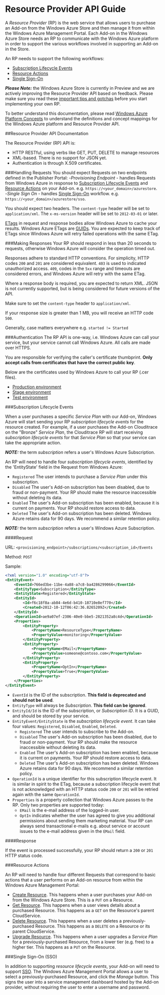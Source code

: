 # Resource Provider API Guide

A _Resource Provider_ (RP) is the web service that allows users to purchase an Add-on from the Windows Azure Store and then manage it from within the Windows Azure Management Portal.  Each Add-on in the Windows Azure Store needs an RP to communicate with the Windows Azure platform in order to support the various workflows involved in supporting an Add-on in the Store.

An RP needs to support the following workflows:
- [Subscription Lifecycle Events](#subscription-lifecycle-events)
- [Resource Actions](#resource-actions)
- [Single Sign-On](#single-sign-on)

***Please Note:*** the Windows Azure Store is currently in Preview and we are actively improving the Resource Provider API based on feedback. Please make sure you read these  [important tips and gotchas](https://github.com/WindowsAzure/azure-resource-provider-sdk/tree/master/docs/tips-and-tricks.md) before you start implementing your own RP.

To better understand this documentation, please read [Windows Azure Platform Concepts](https://github.com/WindowsAzure/azure-resource-provider-sdk/tree/master/docs/concepts.md) to understand the definitions and concept mappings for the Windows Azure platform and Resource Provider API.

##Resource Provider API Documentation

The Resource Provider (RP) API is:

- HTTP RESTful, using verbs like GET, PUT, DELETE to manage resources
- XML-based. There is no support for JSON yet.
- Authentication is through X.509 certificates.

###Handling Requests
You should expect Requests on two endpoints defined in the Publisher Portal:
-_Provisioning Endpoint_ - handles Requests from Windows Azure in response to [Subscription Lifecycle Events](#subscription-lifecycle-events) and [Resource Actions](#resource-actions) on your Add-on.  e.g. `https://<your_domain>/azurestore`.
-_Single Sign On_ - handles [Single Sign-On](#single-sign-on) workflow. e.g. `https://<your_domain>/azurestore/sso`.

You should expect two headers. The `content-type` header will be set to `application/xml`. The `x-ms-version` header will be set to `2012-03-01` or later.

[ETags](http://en.wikipedia.org/wiki/HTTP_ETag) in request and response bodies allow Windows Azure to cache your results. Windows Azure ETags are [GUIDs](http://en.wikipedia.org/wiki/Globally_unique_identifier). You are expected to keep track of ETags since Windows Azure will retry failed operations with the same ETag.

###Making Responses
Your RP should respond in less than 20 seconds to requests, otherwise Windows Azure will consider the operation timed out.

Responses adhere to standard HTTP conventions. For simplicity, HTTP codes `200` and `201` are considered equivalent. `403` is used to indicated unauthorized access. `409`, codes in the `5xx` range and timeouts are considered errors, and Windows Azure will retry with the same ETag.

Where a response body is required, you are expected to return XML. JSON is not currently supported, but is being considered for future versions of the API.

Make sure to set the `content-type` header to `application/xml`.

If your response size is greater than 1 MB, you will receive an HTTP code `500`.

Generally, case matters everywhere e.g. `started != Started`

###Authentication
The RP API is one-way, i.e. Windows Azure can call your service, but your service cannot call Windows Azure. All calls are made over HTTPS.

You are responsible for verifying the caller's certificate thumbprint. **Only accept calls from certificates that have the correct public key**.

Below are the certificates used by Windows Azure to call your RP (.cer files).

- [Production environment](https://raw.github.com/WindowsAzure/azure-resource-provider-sdk/master/docs/misc/AzureStoreProduction.cer)
- [Stage environment](https://raw.github.com/WindowsAzure/azure-resource-provider-sdk/master/docs/misc/AzureStoreStage.cer)
- [Test environment](https://raw.github.com/WindowsAzure/azure-resource-provider-sdk/master/docs/misc/AzureStoreTest.cer)

###Subscription Lifecycle Events

When a user purchases a specific _Service Plan_ with our Add-on, Windows Azure will start sending your RP _subscription lifecycle events_ for the resource created. For example, if a user purchases the Add-on Clouditrace on the "Bronze" _Service Plan_, the Clouditrace RP will start receiving _subscription lifecycle events_ for that _Service Plan_ so that your service can take the appropriate action. 

***NOTE:*** the term _subscription_ refers a user's Windows Azure Subscription.

An RP will need to handle four _subscription lifecycle events_, identified by the 'EntityState' field in the Request from Windows Azure:
- `Registered` The user intends to purchase a _Service Plan_ under this subscription.
- `Disabled` The user's Add-on subscription has been disabled, due to fraud or non-payment. Your RP should make the resource inaccessible without deleting its data.
- `Enabled` The user's Add-on subscription has been enabled, because it is current on payments. Your RP should restore access to data.
- `Deleted` The user's Add-on subscription has been deleted. Windows Azure retains data for 90 days. We recommend a similar retention policy.

***NOTE:*** the term _subscription_ refers a user's Windows Azure Subscription.

####Request

URL: `<provisioning_endpoint>/subscriptions/<subscription_id>/Events`

Method: `POST`

Sample:

```xml
<?xml version="1.0" encoding="utf-8"?>
<EntityEvent>
	<EventId>766ed3be-11be-4a88-a7c8-ba4286299066</EventId>
	<EntityType>Subscription</EntityType>
	<EntityState>Registered</EntityState>
	<EntityId>
		<Id>f6c18f8a-ab84-4e6d-b410-18710e8ef770</Id>
		<Created>2012-10-12T06:42:36.8265209Z</Created>
	</EntityId>
	<OperationId>ae9a07ef-2306-40e0-bbe5-2821352a8c4d</OperationId>
	<Properties>
		<EntityProperty>
			<PropertyName>ResourceType</PropertyName>
			<PropertyValue>monitoring</PropertyValue>
		</EntityProperty>
		<EntityProperty>
			<PropertyName>EMail</PropertyName>
			<PropertyValue>someone@contoso.com</PropertyValue>
		</EntityProperty>
		<EntityProperty>
			<PropertyName>OptIn</PropertyName>
			<PropertyValue>True</PropertyValue>
		</EntityProperty>
	</Properties>
</EntityEvent>
```

- `EventId` is the ID of the subscription. **This field is deprecated and should not be used**.
- `EntityType` will always be _Subscription_. **This field can be ignored**.
- `EntityId/Id` is the ID of the subscription, or _Subscription ID_. It is a GUID, and should be stored by your service. 
- `EntityEvent/EntityState` is the _subscription lifecycle event_. It can take four values: `Registered`, `Disabled`, `Enabled`, `Deleted`.
  - `Registered` The user intends to subscribe to the Add-on.
  - `Disabled` The user's Add-on subscription has been disabled, due to fraud or non-payment. Your RP should make the resource inaccessible without deleting its data.
  - `Enabled` The user's Add-on subscription has been enabled, because it is current on payments. Your RP should restore access to data.
  - `Deleted` The user's Add-on subscription has been deleted. Windows Azure retains data for 90 days. We recommend a similar retention policy.
- `OperationId` is a unique identifier for this subscription lifecycle event. It is similar in spirit to the ETag, because a subscription lifecycle event that is not acknowledged with an HTTP status code `200` or `201` will be retried again with the same `OperationId`.
- `Properties` is a property collection that Windows Azure passes to the RP. Only two properties are supported today:
  - `EMail` is the e-mail address of the logged-in user.
  - `OptIn` indicates whether the user has agreed to give you additional permissions about sending them marketing material. Your RP can always send transactional e-mails e.g. about service or account issues to the e-mail address given in the `EMail` field.

####Response

If the event is processed successfully, your RP should return a `200` or `201` HTTP status code.

###Resource Actions

An RP will need to handle four different Requests that correspond to basic actions that a user performs on an Add-on resource from within the Windows Azure Management Portal: 

- [Create Resource](https://github.com/WindowsAzure/azure-resource-provider-sdk/tree/master/docs/api-resource-create.md). This happens when a user purchases your Add-on from the Windows Azure Store. This is a `PUT` on a Resource.
- [Get Resource](https://github.com/WindowsAzure/azure-resource-provider-sdk/tree/master/docs/api-resource-get.md). This happens when a user views details about a purchased Resource. This happens as a `GET` on the Resource's parent CloudService.
- [Delete Resource](https://github.com/WindowsAzure/azure-resource-provider-sdk/tree/master/docs/api-resource-delete.md). This happens when a user deletes a previously-purchased Resource. This happens as a `DELETE` on a Resource or its parent CloudService.
- [Upgrade Resource](https://github.com/WindowsAzure/azure-resource-provider-sdk/tree/master/docs/api-resource-upgrade.md). This happens when a user upgrades a _Service Plan_ for a previously-purchased Resource, from a lower tier (e.g. free) to a higher tier. This happens as a `PUT` on the Resource.


###Single Sign-On (SSO)

In addition to supporting _resource lifecycle events_, your Add-on will need to support [SSO](https://github.com/WindowsAzure/azure-resource-provider-sdk/tree/master/docs/api-sso.md). The Windows Azure Management Portal allows a user to select a previously-purchased Resource, and click the _Manage_ button. This signs the user into a service management dashboard hosted by the Add-on provider, without requiring the user to enter a username and password.

